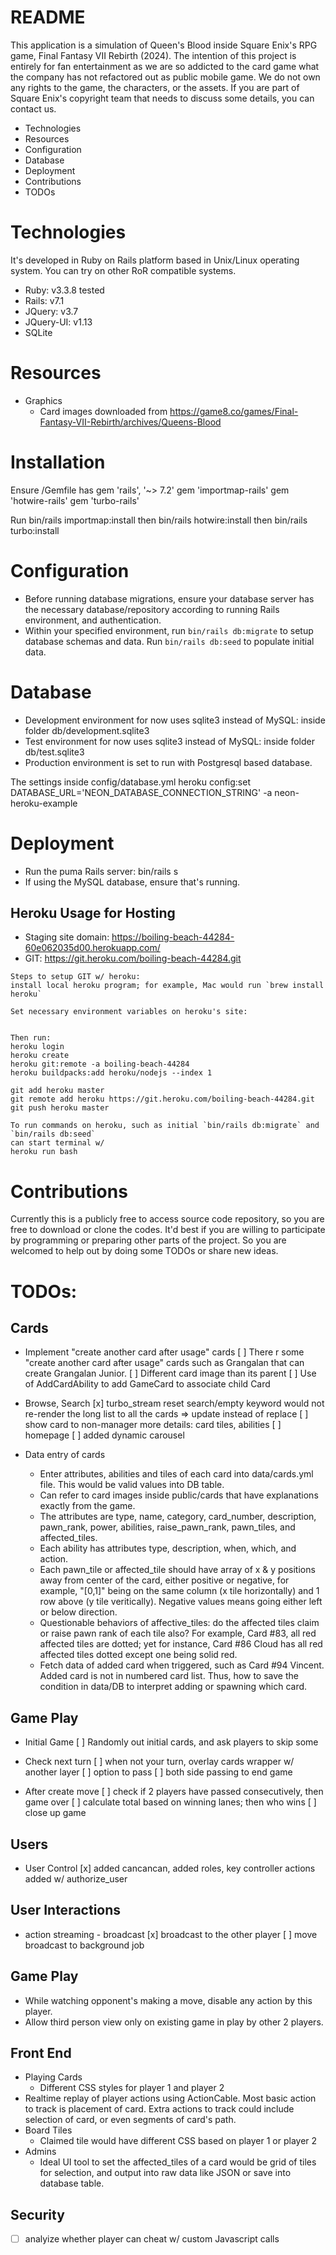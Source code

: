# README

This application is a simulation of Queen's Blood inside Square Enix's RPG game, Final Fantasy VII Rebirth (2024).  The intention of this project is entirely for fan entertainment as we are so addicted to the card game what the company has not refactored out as public mobile game.  We do not own any rights to the game, the characters, or the assets.  If you are part of Square Enix's copyright team that needs to discuss some details, you can contact us.

* Technologies
* Resources
* Configuration
* Database
* Deployment
* Contributions
* TODOs

# Technologies
It's developed in Ruby on Rails platform based in Unix/Linux operating system.  You can try on other RoR compatible systems.
* Ruby: v3.3.8 tested
* Rails: v7.1
* JQuery: v3.7
* JQuery-UI: v1.13
* SQLite

# Resources
* Graphics
  - Card images downloaded from https://game8.co/games/Final-Fantasy-VII-Rebirth/archives/Queens-Blood

# Installation
Ensure /Gemfile has 
gem 'rails', '~> 7.2'
gem 'importmap-rails'
gem 'hotwire-rails'
gem 'turbo-rails'

Run bin/rails importmap:install then bin/rails hotwire:install then bin/rails turbo:install


# Configuration
* Before running database migrations, ensure your database server has the necessary database/repository according to running Rails environment, and authentication.
* Within your specified environment, run `bin/rails db:migrate` to setup database schemas and data.  Run `bin/rails db:seed` to populate initial data.

# Database
* Development environment for now uses sqlite3 instead of MySQL: inside folder db/development.sqlite3
* Test environment for now uses sqlite3 instead of MySQL: inside folder db/test.sqlite3
* Production environment is set to run with Postgresql based database.  

The settings inside config/database.yml
heroku config:set DATABASE_URL='NEON_DATABASE_CONNECTION_STRING' -a neon-heroku-example

# Deployment
* Run the puma Rails server: bin/rails s
* If using the MySQL database, ensure that's running.

## Heroku Usage for Hosting
* Staging site domain: https://boiling-beach-44284-60e062035d00.herokuapp.com/ 
* GIT: https://git.heroku.com/boiling-beach-44284.git

```
Steps to setup GIT w/ heroku:
install local heroku program; for example, Mac would run `brew install heroku`

Set necessary environment variables on heroku's site:


Then run:
heroku login
heroku create
heroku git:remote -a boiling-beach-44284
heroku buildpacks:add heroku/nodejs --index 1

git add heroku master
git remote add heroku https://git.heroku.com/boiling-beach-44284.git
git push heroku master

To run commands on heroku, such as initial `bin/rails db:migrate` and `bin/rails db:seed`
can start terminal w/
heroku run bash
```


# Contributions
Currently this is a publicly free to access source code repository, so you are free to download or clone the codes.  It'd best if you are willing to participate by programming or preparing other parts of the project.  So you are welcomed to help out by doing some TODOs or share new ideas.


# TODOs:
## Cards
* Implement "create another card after usage" cards 
    [ ] There r some "create another card after usage" cards such as Grangalan that can create Grangalan Junior.
    [ ] Different card image than its parent
    [ ] Use of AddCardAbility to add GameCard to associate child Card
* Browse, Search
    [x] turbo_stream reset search/empty keyword would not re-render the long list to all the cards => update instead of replace
    [ ] show card to non-manager more details: card tiles, abilities
    [ ] homepage
      [ ] added dynamic carousel

* Data entry of cards
  - Enter attributes, abilities and tiles of each card into data/cards.yml file.  This would be valid values into DB table.
  - Can refer to card images inside public/cards that have explanations exactly from the game.  
  - The attributes are type, name, category, card_number, description, pawn_rank, power, abilities, raise_pawn_rank, pawn_tiles, and affected_tiles.  
  - Each ability has attributes type, description, when, which, and action.  
  - Each pawn_tile or affected_tile should have array of x & y positions away from center of the card, either positive or negative, for example, "[0,1]" being on the same column (x tile horizontally) and 1 row above (y tile veritically).  Negative values means going either left or below direction.
  - Questionable behaviors of affective_tiles: do the affected tiles claim or raise pawn rank of each tile also?  For example, Card #83, all red affected tiles are dotted; yet for instance, Card #86 Cloud has all red affected tiles dotted except one being solid red.
  - Fetch data of added card when triggered, such as Card #94 Vincent.  Added card is not in numbered card list.  Thus, how to save the condition in data/DB to interpret adding or spawning which card.

## Game Play
* Initial Game
    [ ] Randomly out initial cards, and ask players to skip some

* Check next turn
    [ ] when not your turn, overlay cards wrapper w/ another layer
    [ ] option to pass
    [ ] both side passing to end game

* After create move
    [ ] check if 2 players have passed consecutively, then game over
    [ ] calculate total based on winning lanes; then who wins
    [ ] close up game

## Users
* User Control
    [x] added cancancan, added roles, key controller actions added w/ authorize_user

## User Interactions
* action streaming - broadcast
    [x] broadcast to the other player
    [ ] move broadcast to background job

## Game Play
* While watching opponent's making a move, disable any action by this player.
* Allow third person view only on existing game in play by other 2 players.

## Front End
* Playing Cards
  - Different CSS styles for player 1 and player 2
* Realtime replay of player actions using ActionCable.  Most basic action to track is placement of card.  Extra actions to track could include selection of card, or even segments of card's path.
* Board Tiles
  - Claimed tile would have different CSS based on player 1 or player 2
* Admins
  - Ideal UI tool to set the affected_tiles of a card would be grid of tiles for selection, and output into raw data like JSON or save into database table.

## Security
* [ ] analyize whether player can cheat w/ custom Javascript calls